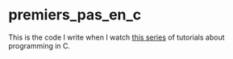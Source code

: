 # premiers_pas_en_c
This is the code I write when I watch [this series](https://www.youtube.com/playlist?list=PLEagTQfI6nPOWS4JPnxW5pRVgeyLuS5oC) of tutorials about programming in C.
